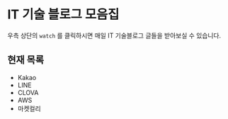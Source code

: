 # IT 기술 블로그 모음집

우측 상단의 ``watch`` 를 클릭하시면 매일 IT 기술블로그 글들을 받아보실 수 있습니다.

## 현재 목록
- Kakao
- LINE
- CLOVA
- AWS
- 마켓컬리

